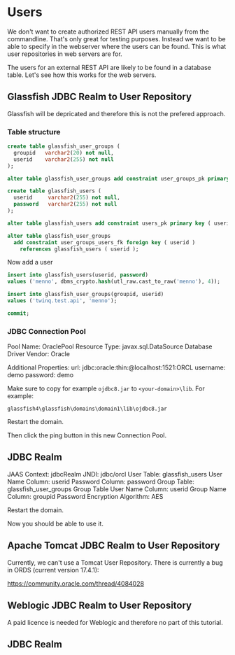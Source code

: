 # Users
We don't want to create authorized REST API users manually from the commandline. That's only great for testing purposes.
Instead we want to be able to specify in the webserver where the users can be found. This is what user repositories in web servers are for.

The users for an external REST API are likely to be found in a database table. Let's see how this works for the web servers.


## Glassfish JDBC Realm to User Repository
Glassfish will be depricated and therefore this is not the prefered approach.

### Table structure
```sql
create table glassfish_user_groups (
  groupid   varchar2(20) not null,
  userid    varchar2(255) not null
);

alter table glassfish_user_groups add constraint user_groups_pk primary key ( groupid );

create table glassfish_users (
  userid     varchar2(255) not null,
  password   varchar2(255) not null
);

alter table glassfish_users add constraint users_pk primary key ( userid );

alter table glassfish_user_groups
  add constraint user_groups_users_fk foreign key ( userid )
    references glassfish_users ( userid );
```

Now add a user

```sql
insert into glassfish_users(userid, password) 
values ('menno', dbms_crypto.hash(utl_raw.cast_to_raw('menno'), 4));

insert into glassfish_user_groups(groupid, userid) 
values ('twinq.test.api', 'menno');

commit;
```

### JDBC Connection Pool
Pool Name: OraclePool
Resource Type: javax.sql.DataSource
Database Driver Vendor: Oracle

Additional Properties:
url: jdbc:oracle:thin:@localhost:1521:ORCL
username: demo
password: demo

Make sure to copy for example `ojdbc8.jar` to `<your-domain>\lib`. For example:

`glassfish4\glassfish\domains\domain1\lib\ojdbc8.jar`

Restart the domain.

Then click the ping button in this new Connection Pool.

## JDBC Realm
JAAS Context: jdbcRealm
JNDI: jdbc/orcl
User Table: glassfish_users
User Name Column: userid
Password Column: password
Group Table: glassfish_user_groups
Group Table User Name Column: userid
Group Name Column: groupid
Password Encryption Algorithm: AES

Restart the domain.

Now you should be able to use it.

## Apache Tomcat JDBC Realm to User Repository
Currently, we can't use a Tomcat User Repository. There is currently a bug in ORDS (current version 17.4.1):

https://community.oracle.com/thread/4084028

## Weblogic JDBC Realm to User Repository
A paid licence is needed for Weblogic and therefore no part of this tutorial.

## JDBC Realm
